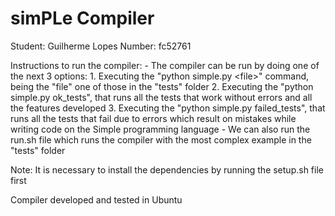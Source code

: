 # simPLe Compiler

Student: Guilherme Lopes
Number: fc52761

Instructions to run the compiler:
	- The compiler can be run by doing one of the next 3 options:
  		1. Executing the "python simple.py \<file\>" command, being the "file" one of those in the "tests" folder
		2. Executing the "python simple.py ok_tests", that runs all the tests that work without errors and all the features developed
		3. Executing the "python simple.py failed_tests", that runs all the tests that fail due to errors which result on mistakes while writing code on the Simple programming language
	- We can also run the run.sh file which runs the compiler with the most complex example in the "tests" folder 

Note: It is necessary to install the dependencies by running the setup.sh file first


Compiler developed and tested in Ubuntu